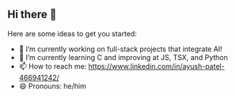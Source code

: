 ## Hi there 👋

<!--
**ayushp0728/ayushp0728** is a ✨ _special_ ✨ repository because its `README.md` (this file) appears on your GitHub profile.
-->

Here are some ideas to get you started:

- 🔭 I’m currently working on full-stack projects that integrate AI!
- 🌱 I’m currently learning C and improving at JS, TSX, and Python
- 📫 How to reach me: https://www.linkedin.com/in/ayush-patel-466941242/
- 😄 Pronouns: he/him
